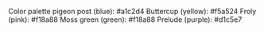Color palette
    pigeon post (blue): #a1c2d4
    Buttercup (yellow): #f5a524
    Froly (pink): #f18a88
    Moss green (green): #f18a88
    Prelude (purple): #d1c5e7